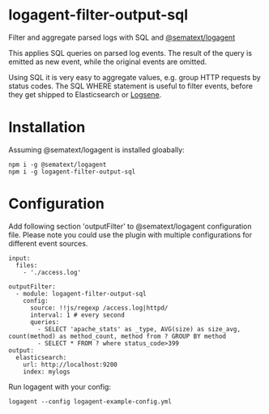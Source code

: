 # logagent-filter-output-sql
Filter and aggregate parsed logs with SQL  and [@sematext/logagent](https://sematext.com/logagent)

This applies SQL queries on parsed log events. The result of the query is emitted as new event, while the original events are omitted. 

Using SQL it is very easy to aggregate values, e.g. group HTTP requests by status codes. The SQL WHERE statement is useful to filter events, before they get shipped to Elasticsearch or [Logsene](https://sematext.com/logsene). 

# Installation 

Assuming @sematext/logagent is installed gloabally: 

```
npm i -g @sematext/logagent
npm i -g logagent-filter-output-sql
```

# Configuration 

Add following section 'outputFilter' to @sematext/logagent configuration file. Please note you could use the plugin with multiple configurations for different event sources. 

```
input: 
  files:
    - './access.log'

outputFilter:
  - module: logagent-filter-output-sql
    config:
      source: !!js/regexp /access.log|httpd/
      interval: 1 # every second
      queries:
        - SELECT 'apache_stats' as _type, AVG(size) as size_avg, count(method) as method_count, method from ? GROUP BY method
        - SELECT * FROM ? where status_code>399
output:
  elasticsearch:
    url: http://localhost:9200
    index: mylogs
```

Run logagent with your config: 
```
logagent --config logagent-example-config.yml 
```
